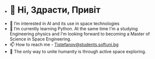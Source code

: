 - # 👋 Hi, Здрасти, Привіт
- 👀 I’m interested in AI and its use in space technologies
- 🌱 I’m currently learning Python. At the same time I'm a studying Engineering physics and I'm looking forward to becoming a Master of Science in Space Engineering.
- 📫 How to reach me - Tistefanov@students.softuni.bg
- :rocket: The only way to unite humanity is through active space exploring. 

<!---
Todor-Stefanov/Todor-Stefanov is a ✨ special ✨ repository because its `README.md` (this file) appears on your GitHub profile.
You can click the Preview link to take a look at your changes.
--->
